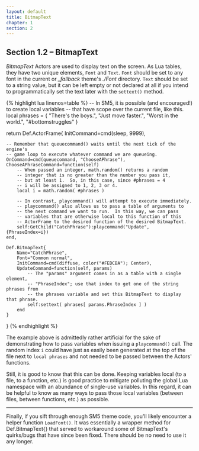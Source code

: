 ```yaml
---
layout: default
title: BitmapText
chapter: 1
section: 2
---
```



## Section 1.2 – BitmapText

*BitmapText* Actors are used to display text on the screen. As Lua tables, they
have two unique elements, `Font` and `Text`.  `Font` should be set to
any font in the current or *_fallback* theme's *./Font* directory. `Text` should
be set to a string value, but it can be left empty or not declared at all if you intend
to programmatically set the text later with the `settext()` method.


{% highlight lua linenos=table %}
-- In SM5, it is possible (and encouraged!) to create local variables
-- that have scope over the current file, like this.
local phrases = {
	"There's the boys.",
	"Just move faster.",
	"Worst in the world.",
	"#bottomstruggles"
}

return Def.ActorFrame{
	InitCommand=cmd(sleep, 9999),

	-- Remember that queuecommand() waits until the next tick of the engine's
	-- game loop to execute whatever command we are queueing.
	OnCommand=cmd(queuecommand, "ChooseAPhrase"),
	ChooseAPhraseCommand=function(self)
		-- When passed an integer, math.random() returns a random
		-- integer that is no greater than the number you pass it,
		-- but at least 1.  So, in this case, since #phrases = 4
		-- i will be assigned to 1, 2, 3 or 4.
		local i = math.random( #phrases )

		-- In contrast, playcommand() will attempt to execute immediately.
		-- playcommand() also allows us to pass a table of arguments to
		-- the next command we want to run.  In this way, we can pass
		-- variables that are otherwise local to this function of this
		-- ActorFrame to the desired function of the desired BitmapText.
		self:GetChild("CatchPhrase"):playcommand("Update", {PhraseIndex=i})
	end,

	Def.BitmapText{
		Name="CatchPhrase",
		Font="Common normal",
		InitCommand=cmd(diffuse, color("#FEDCBA"); Center),
		UpdateCommand=function(self, params)
			-- The "params" argument comes in as a table with a single element,
			-- "PhraseIndex"; use that index to get one of the string phrases from
			-- the phrases variable and set this BitmapText to display that phrase.
			self:settext( phrases[ params.PhraseIndex ] )
		end
	}
}
{% endhighlight %}

The example above is admittedly rather artificial for the sake of demonstrating how to pass
variables when issuing a `playcommand()` call.  The random index `i` could have just
as easily been generated at the top of the file next to `local phrases` and not needed to
be passed between the Actors' functions.

Still, it is good to know that this can be done.  Keeping variables local (to a file, to a function,
etc.) is good practice to mitigate polluting the global Lua namespace with an abundance of
single-use variables.  In this regard, it can be helpful to know as many ways to pass those
local variables (between files, between functions, etc.) as possible.

<hr>

Finally, if you sift through enough SM5 theme code, you'll likely encounter a helper function
`LoadFont()`.  It was essentially a wrapper method for Def.BitmapText{} that served to
workaround some of BitmapText's quirks/bugs that have since been fixed.  There should be
no need to use it any longer.